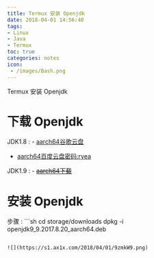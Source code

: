 ```yaml
---
title: Termux 安装 Openjdk
date: 2018-04-01 14:56:40
tags:
- Linux
- Java
- Termux
toc: true
categories: notes
icon:
 - /images/Bash.png
---
```

Termux 安装 Openjdk

# 下载 Openjdk
JDK1.8
: - [aarch64谷歌云盘](https://drive.google.com/file/d/1PdNqmLrhFlBoRlpCW-mC6CHbVS_Lva9D/view?usp=drivesdk)
  - [aarch64百度云盘密码:ryea](https://pan.baidu.com/s/14T-2L2j3gZaxfbwkZxJxqg)

JDK1.9
: - ~~[aarch64下载](https://mega.nz/#!aZgwVQpD!o8qNcQmObEEKn7qb5MZaDKbT3PUCAoCLwbHtAjDIKho)~~

# 安装 Openjdk
步骤
: ```sh
cd storage/downloads
dpkg -i openjdk9_9.2017.8.20_aarch64.deb
  ```

  ![](https://s1.ax1x.com/2018/04/01/9zmkW9.png)
